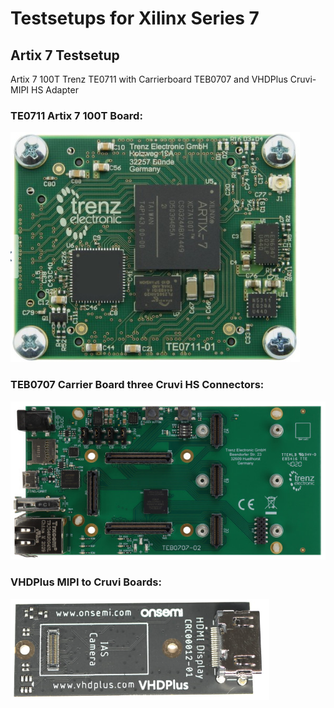 # Testsetups for Xilinx Series 7

## Artix 7 Testsetup

 Artix 7 100T Trenz TE0711 with Carrierboard TEB0707 and VHDPlus Cruvi-MIPI HS Adapter
 
 ### TE0711 Artix 7 100T Board:
 
<img src="/images/TE0711.png">

### TEB0707 Carrier Board three Cruvi HS Connectors:

<img src="/images/TEB0707.jpg" >

### VHDPlus MIPI to Cruvi Boards:

<img src="/images/CruviMipi.png">

